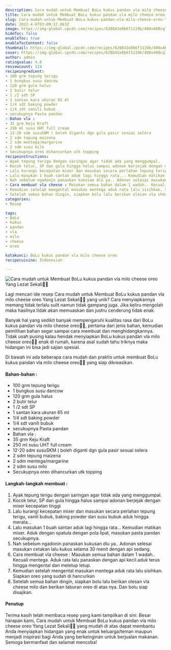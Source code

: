 ```yaml
---
description: Cara mudah untuk Membuat BoLu kukus pandan vla milo cheese oreo Yang Lezat Sekali"
title: Cara mudah untuk Membuat BoLu kukus pandan vla milo cheese oreo Yang Lezat Sekali
slug: Cara-mudah-untuk-Membuat-BoLu-kukus-pandan-vla-milo-cheese-oreo-Yang-Lezat-Sekali
date: 2022-4-6T03:09:12.063Z
image: https://img-global.cpcdn.com/recipes/620841e0b6f1119b/400x400cq70/photo.jpg
hideToc: false
enableToc: true
enableTocContent: false
thumbnail: https://img-global.cpcdn.com/recipes/620841e0b6f1119b/400x400cq70/photo.jpg
cover: https://img-global.cpcdn.com/recipes/620841e0b6f1119b/400x400cq70/photo.jpg
author: admin
ratingvalue: 4.8
reviewcount: 124
recipeingredient:
- 100 grm tepung terigu
- 1 bungkus susu dancow
- 120 grm gula halus
- 2 butir telur
- 1 /2 sdt SP
- 1 santan kara ukuran 65 ml
- 1/4 sdt baking powder
- 1/4 sdt vanili bubuk
- secukupnya Pasta pandan
- Bahan vla :
- 35 grm Keju Kraft
- 250 ml susu UHT full cream
- 12-20 sdm susuSKM ( boleh diganti dgn gula pasir sesuai selera
- 2 sdm tepung maizena
- 2 sdm mentega/margarine
- 2 sdm susu milo
- Secukupnya oreo dihancurkan utk topping
recipeinstructions:
- Ayak tepung terigu dengan saringan agar tidak ada yang menggumpal.
- Kocok telur, SP dan gula hingga halus sampai adonan berjejak dengan mixer kecepatan tinggi
- Lalu kurangi kecepatan mixer dan masukan secara perlahan tepung terigu, vanili bubuk, baking powder dan susu bubuk aduk hingga merata...
- Lalu masukan 1 buah santan aduk lagi hingga rata... Kemudian matikan mixer. Aduk dengan spatula dengan pola lipat, masukan pasta pandan secukupnya.
- Nah sebelum ngadonin panaskan kukusan dlu ya.. Adonan selesai masukan cetakan lalu kukus selama 30 menit dengan api sedang.
- Cara membuat vla cheese : Masukan semua bahan dalam 1 wadah.. Kecuali mentega. Aduk rata lalu panaskan dengan api kecil.aduk terus hingga mengental dan meletup letup.
- Kemudian setelah mengental masukan mentega aduk rata lalu sisihkan. Siapkan oreo yang sudah di hancurkan
- Setelah semua bahan dingin, siapkan bolu lalu berikan olesan vla cheese milo dan berikan taburan oreo di atas nya. Dan bolu siap disajikan.
categories:
- Resep

tags:
- BoLu
- kukus
- pandan
- vla
- milo
- cheese
- oreo

katakunci: BoLu kukus pandan vla milo cheese oreo
recipecuisine: Indonesian

---
```


![Cara mudah untuk Membuat BoLu kukus pandan vla milo cheese oreo Yang Lezat Sekali👩‍🍳](https://img-global.cpcdn.com/recipes/620841e0b6f1119b/400x400cq70/photo.jpg)

Lagi mencari ide resep Cara mudah untuk Membuat BoLu kukus pandan vla milo cheese oreo Yang Lezat Sekali👩‍🍳 yang unik? Cara menyiapkannya memang tidak terlalu sulit namun tidak gampang juga. Jika keliru mengolah maka hasilnya tidak akan memuaskan dan justru cenderung tidak enak.

Banyak hal yang sedikit banyak mempengaruhi kualitas rasa dari BoLu kukus pandan vla milo cheese oreo👩‍🍳, pertama dari jenis bahan, kemudian pemilihan bahan segar sampai cara membuat dan menghidangkannya. Tidak usah pusing kalau hendak menyiapkan BoLu kukus pandan vla milo cheese oreo👩‍🍳 enak di rumah, karena asal sudah tahu triknya maka hidangan ini bisa jadi sajian spesial.

Di bawah ini ada beberapa cara mudah dan praktis untuk membuat BoLu kukus pandan vla milo cheese oreo👩‍🍳 yang siap dikreasikan.

<!--inarticleads1-->

#### Bahan-bahan :

- 100 grm tepung terigu
- 1 bungkus susu dancow
- 120 grm gula halus
- 2 butir telur
- 1 /2 sdt SP
- 1 santan kara ukuran 65 ml
- 1/4 sdt baking powder
- 1/4 sdt vanili bubuk
- secukupnya Pasta pandan
- Bahan vla :
- 35 grm Keju Kraft
- 250 ml susu UHT full cream
- 12-20 sdm susuSKM ( boleh diganti dgn gula pasir sesuai selera
- 2 sdm tepung maizena
- 2 sdm mentega/margarine
- 2 sdm susu milo
- Secukupnya oreo dihancurkan utk topping

<!--inarticleads2-->

#### Langkah-langkah membuat :

1. Ayak tepung terigu dengan saringan agar tidak ada yang menggumpal.
1. Kocok telur, SP dan gula hingga halus sampai adonan berjejak dengan mixer kecepatan tinggi
1. Lalu kurangi kecepatan mixer dan masukan secara perlahan tepung terigu, vanili bubuk, baking powder dan susu bubuk aduk hingga merata...
1. Lalu masukan 1 buah santan aduk lagi hingga rata... Kemudian matikan mixer. Aduk dengan spatula dengan pola lipat, masukan pasta pandan secukupnya.
1. Nah sebelum ngadonin panaskan kukusan dlu ya.. Adonan selesai masukan cetakan lalu kukus selama 30 menit dengan api sedang.
1. Cara membuat vla cheese : Masukan semua bahan dalam 1 wadah.. Kecuali mentega. Aduk rata lalu panaskan dengan api kecil.aduk terus hingga mengental dan meletup letup.
1. Kemudian setelah mengental masukan mentega aduk rata lalu sisihkan. Siapkan oreo yang sudah di hancurkan
1. Setelah semua bahan dingin, siapkan bolu lalu berikan olesan vla cheese milo dan berikan taburan oreo di atas nya. Dan bolu siap disajikan.

#### Penutup

Terima kasih telah membaca resep yang kami tampilkan di sini. Besar harapan kami, Cara mudah untuk Membuat BoLu kukus pandan vla milo cheese oreo Yang Lezat Sekali👩‍🍳 yang mudah di atas dapat membantu Anda menyiapkan hidangan yang enak untuk keluarga/teman maupun menjadi inspirasi bagi Anda yang berkeinginan untuk berjualan makanan. Semoga bermanfaat dan selamat mencoba!